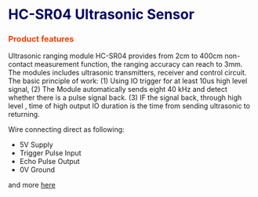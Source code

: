 <h1 style="color:#000066;">HC-SR04 Ultrasonic Sensor</h1>
<h3 style="color:#EE4400;">Product features</h3>
<p>
Ultrasonic ranging module HC-SR04 provides from 2cm to 400cm non-contact measurement function, the ranging accuracy can reach to 3mm. The modules includes ultrasonic transmitters, receiver and control circuit. The basic principle of work:
(1) Using IO trigger for at least 10us high level signal,
(2) The Module automatically sends eight 40 kHz and detect whether there is a pulse signal back.
(3) IF the signal back, through high level , time of high output IO duration is the time from sending ultrasonic to returning.
</p>
<h3style="color:#EE4400;">Wire connecting direct as following:</h3>
<p>
 <ul>
 <li>5V Supply</li>
 <li>Trigger Pulse Input</li>
  <li>Echo Pulse Output</li>
  <li>0V Ground </li>
 </ul>
</p>
<p>and more <a href="http://www.micropik.com/PDF/HCSR04.pdf">here</a></p>


